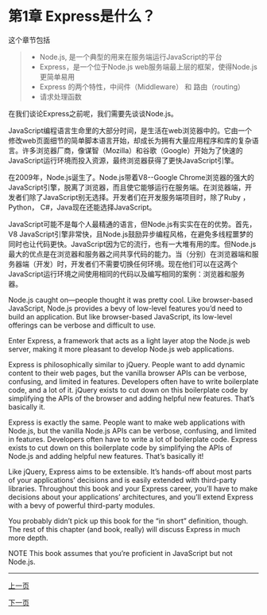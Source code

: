 # 第1章 Express是什么？


这个章节包括


> - Node.js, 是一个典型的用来在服务端运行JavaScript的平台 
> - Express，是一个位于Node.js web服务端最上层的框架，使得Node.js更简单易用 
> - Express 的两个特性，中间件（Middleware） 和 路由（routing）
> - 请求处理函数


在我们谈论Express之前呢，我们需要先谈谈Node.js。


JavaScript编程语言生命里的大部分时间，是生活在web浏览器中的。它由一个修改web页面细节的简单脚本语言开始，却成长为拥有大量应用程序和库的复杂语言。许多浏览器厂商，像谋智（Mozilla）和谷歌（Google）开始为了快速的JavaScript运行环境而投入资源，最终浏览器获得了更快JavaScript引擎。

在2009年，Node.js诞生了。Node.js带着V8--Google Chrome浏览器的强大的JavaScript引擎，脱离了浏览器，而且使它能够运行在服务端。在浏览器端，开发者们除了JavaScript别无选择。开发者们在开发服务端项目时，除了Ruby
，Python， C#，Java现在还能选择JavaScript。


JavaScript可能不是每个人最精通的语言，但Node.js有实实在在的优势。首先，V8 JavaScript引擎非常快，且Node.js鼓励异步编程风格，在避免多线程噩梦的同时也让代码更快。JavaScript因为它的流行，也有一大堆有用的库。但Node.js最大的优点是在浏览器和服务器之间共享代码的能力。当（分别）在浏览器端和服务器端（开发）时，开发者们不需要切换任何环境。现在他们可以在这两个JavaScript运行环境之间使用相同的代码以及编写相同的案例：浏览器和服务器。


Node.js caught on—people thought it was pretty cool. Like browser-based JavaScript,
Node.js provides a bevy of low-level features you’d need to build an application. But
like browser-based JavaScript, its low-level offerings can be verbose and difficult to use.


Enter Express, a framework that acts as a light layer atop the Node.js web server,
making it more pleasant to develop Node.js web applications.


Express is philosophically similar to jQuery. People want to add dynamic content
to their web pages, but the vanilla browser APIs can be verbose, confusing, and limited
in features. Developers often have to write boilerplate code, and a lot of it. jQuery
exists to cut down on this boilerplate code by simplifying the APIs of the browser and
adding helpful new features. That’s basically it.


Express is exactly the same. People want to make web applications with Node.js,
but the vanilla Node.js APIs can be verbose, confusing, and limited in features. Developers often have to write a lot of boilerplate code. Express exists to cut down on this
boilerplate code by simplifying the APIs of Node.js and adding helpful new features.
That’s basically it!


Like jQuery, Express aims to be extensible. It’s hands-off about most parts of your
applications’ decisions and is easily extended with third-party libraries. Throughout this
book and your Express career, you’ll have to make decisions about your applications’
architectures, and you’ll extend Express with a bevy of powerful third-party modules.


You probably didn’t pick up this book for the “in short” definition, though. The
rest of this chapter (and book, really) will discuss Express in much more depth.


NOTE This book assumes that you’re proficient in JavaScript but not Node.js.

------
[上一页](1-0-0-Part1_Intro.md)

[下一页](1-1-1-What_is_this_Nodejs_business.md)